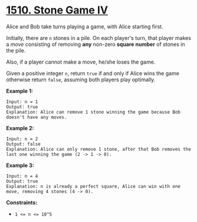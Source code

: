 # [1510. Stone Game IV](https://leetcode.com/problems/stone-game-iv/)

Alice and Bob take turns playing a game, with Alice starting first.

Initially, there are `n` stones in a pile. On each player's turn, that player makes a *move* consisting of removing **any** non-zero **square number** of stones in the pile.

Also, if a player cannot make a move, he/she loses the game.

Given a positive integer `n`, return `true` if and only if Alice wins the game otherwise return `false`, assuming both players play optimally.

**Example 1:**
```text
Input: n = 1
Output: true
Explanation: Alice can remove 1 stone winning the game because Bob doesn't have any moves.
```

**Example 2:**
```text
Input: n = 2
Output: false
Explanation: Alice can only remove 1 stone, after that Bob removes the last one winning the game (2 -> 1 -> 0).
```

**Example 3:**
```text
Input: n = 4
Output: true
Explanation: n is already a perfect square, Alice can win with one move, removing 4 stones (4 -> 0).
```

**Constraints:**
- `1 <= n <= 10^5`